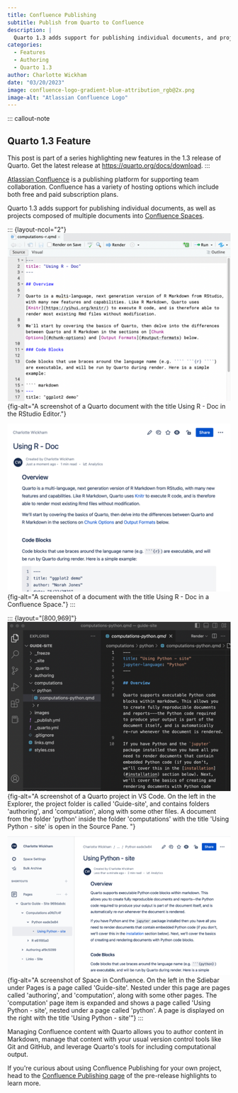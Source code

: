 ```yaml
---
title: Confluence Publishing
subtitle: Publish from Quarto to Confluence
description: |
  Quarto 1.3 adds support for publishing individual documents, and projects containing many documents to Atlassian Confluence.
categories:
  - Features
  - Authoring
  - Quarto 1.3
author: Charlotte Wickham
date: "03/20/2023"
image: confluence-logo-gradient-blue-attribution_rgb@2x.png
image-alt: "Atlassian Confluence Logo"
---
```


::: callout-note
## Quarto 1.3 Feature

This post is part of a series highlighting new features in the 1.3 release of Quarto. Get the latest release at <https://quarto.org/docs/download>.
:::



[Atlassian Confluence](https://www.atlassian.com/software/confluence) is a publishing platform for supporting team collaboration. Confluence has a variety of hosting options which include both free and paid subscription plans.

Quarto 1.3 adds support for publishing individual documents, as well as projects composed of multiple documents into [Confluence Spaces](https://support.atlassian.com/confluence-cloud/docs/use-spaces-to-organize-your-work/).

::: {layout-ncol="2"}
![A Quarto Document](images/confluence-qmd.png){fig-alt="A screenshot of a Quarto document with the title Using R - Doc in the RStudio Editor."}

![Published to Confluence](images/confluence-page.png){fig-alt="A screenshot of a document with the title Using R - Doc in a Confluence Space."}
:::

::: {layout="[800,969]"}
![A Quarto Project](images/confluence-project.png){fig-alt="A screenshot of a Quarto project in VS Code. On the left in the Explorer, the project folder is called 'Guide-site', and contains folders 'authoring', and 'computation', along with some other files. A document from the folder 'python' inside the folder 'computations' with the title 'Using Python - site' is open in the Source Pane. "}

![Published to Confluence](images/confluence-site.png){fig-alt="A screenshot of Space in Confluence. On the left in the Sdiebar under Pages is a page called 'Guide-site'. Nested under this page are pages called 'authoring', and 'computation', along with some other pages. The 'computation' page item is expanded and shows a page called 'Using Python - site', nested under a page called 'python'. A page is displayed on the right with the title 'Using Python - site'"}
:::

Managing Confluence content with Quarto allows you to author content in Markdown, manage that content with your usual version control tools like Git and GitHub, and leverage Quarto's tools for including computational output.

<!-- Quick overview of key features: new format and project type, local preview, `quarto publish confluence`. -->

If you're curious about using Confluence Publishing for your own project, head to the [Confluence Publishing page](/docs/prerelease/1.3/confluence.html) of the pre-release highlights to learn more.
